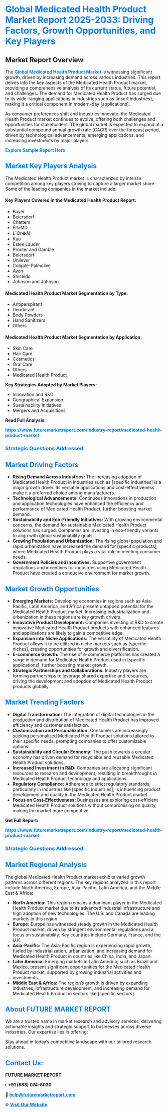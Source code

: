 <h1 style="color: #007BFF;">Global Medicated Health Product Market Report 2025-2033: Driving Factors, Growth Opportunities, and Key Players</h1>

<section id="overview">
<h2>Market Report Overview</h2>
<p>The <a href="https://www.futuremarketreport.com/industry-report/medicated-health-product-market" style="color: #007BFF; text-decoration: none;"><strong>Global Medicated Health Product Market</strong></a> is witnessing significant growth, driven by increasing demand across various industries. This report delves into the key aspects of the Medicated Health Product market, providing a comprehensive analysis of its current status, future potential, and challenges. The demand for Medicated Health Product has surged due to its wide-ranging applications in industries such as [insert industries], making it a critical component in modern-day [applications].</p>
<p>As consumer preferences shift and industries innovate, the Medicated Health Product market continues to evolve, offering both challenges and opportunities for stakeholders. The global market is expected to expand at a substantial compound annual growth rate (CAGR) over the forecast period, driven by technological advancements, emerging applications, and increasing investments by major players.</p>
</section>

<section id="overview">
<p><a href="https://www.futuremarketreport.com/request-sample/reportId=113070" style="color: #007BFF; text-decoration: none;"><strong>Explore Sample Report Here</strong></a></p>
</section>

<section id="key-players">
<h2 style="color: #007BFF;">Market Key Players Analysis</h2>
<p>The Medicated Health Product market is characterized by intense competition among key players striving to capture a larger market share. Some of the leading companies in the market include:</p>
<h4>Key Players Covered in the Medicated Health Product Report:</h4>
<ul><li>Bayer</li><li>Beiersdorf</li><li>Chattem</li><li>EltaMD</li><li>L`Or�Al</li><li>Kao</li><li>Estee Lauder</li><li>Procter and Gamble</li><li>Beiersdorf</li><li>Unilever</li><li>Colgate-Palmolive</li><li>Avon</li><li>Shiseido</li><li>Johnson and Johnson</li></ul>
<h4>Medicated Health Product Market Segmentation by Type:</h4>
<ul><li>Antiperspirant</li><li>Deodorant</li><li>Body Powders</li><li>Hand Sanitizers</li><li>Others</li></ul>

<h4>Medicated Health Product Market Segmentation by Application:</h4>
<ul><li>Skin Care</li><li>Hair Care</li><li>Cosmetics</li><li>Oral Care</li><li>Others</li><li>Medicated Health Product</li></ul>
<p><strong>Key Strategies Adopted by Market Players:</strong></p>
<ul>
<li>Innovation and R&D</li>
<li>Geographical Expansion</li>
<li>Sustainability Initiatives</li>
<li>Mergers and Acquisitions</li>
</ul>
</section>

<section>
<p><strong>Read Full Analysis: </strong></p><a href="https://www.futuremarketreport.com/industry-report/medicated-health-product-market" style="color: #007BFF; text-decoration: none;"><strong>https://www.futuremarketreport.com/industry-report/medicated-health-product-market</strong></a>
<h3 style="color: #007BFF;">Strategic Questions Addressed:</h3>
</section>

<section id="driving-factors">
<h2 style="color: #007BFF;">Market Driving Factors</h2>
<ul>
<li><strong>Rising Demand Across Industries:</strong> The increasing adoption of Medicated Health Product in industries such as [specific industries] is a major growth driver. Its versatile applications and cost-effectiveness make it a preferred choice among manufacturers.</li>
<li><strong>Technological Advancements:</strong> Continuous innovations in production and application technologies have enhanced the efficiency and performance of Medicated Health Product, further boosting market demand.</li>
<li><strong>Sustainability and Eco-Friendly Initiatives:</strong> With growing environmental concerns, the demand for sustainable Medicated Health Product solutions has surged. Companies are investing in eco-friendly variants to align with global sustainability goals.</li>
<li><strong>Growing Population and Urbanization:</strong> The rising global population and rapid urbanization have increased the demand for [specific products], where Medicated Health Product plays a vital role in meeting consumer needs.</li>
<li><strong>Government Policies and Incentives:</strong> Supportive government regulations and incentives for industries using Medicated Health Product have created a conducive environment for market growth.</li>
</ul>
</section>

<section id="growth-opportunities">
<h2 style="color: #007BFF;">Market Growth Opportunities</h2>
<ul>
<li><strong>Emerging Markets:</strong> Developing economies in regions such as Asia-Pacific, Latin America, and Africa present untapped potential for the Medicated Health Product market. Increasing industrialization and urbanization in these regions are key growth drivers.</li>
<li><strong>Innovative Product Development:</strong> Companies investing in R&D to create innovative Medicated Health Product products with enhanced features and applications are likely to gain a competitive edge.</li>
<li><strong>Expansion into Niche Applications:</strong> The versatility of Medicated Health Product allows it to be utilized in niche markets such as [specific niches], creating opportunities for growth and diversification.</li>
<li><strong>E-commerce Growth:</strong> The rise of e-commerce platforms has created a surge in demand for Medicated Health Product used in [specific applications], further boosting market growth.</li>
<li><strong>Strategic Partnerships and Collaborations:</strong> Industry players are forming partnerships to leverage shared expertise and resources, driving the development and adoption of Medicated Health Product products globally.</li>
</ul>
</section>

<section id="trending-factors">
<h2 style="color: #007BFF;">Market Trending Factors</h2>
<ul>
<li><strong>Digital Transformation:</strong> The integration of digital technologies in the production and distribution of Medicated Health Product has improved efficiency and customer satisfaction.</li>
<li><strong>Customization and Personalization:</strong> Consumers are increasingly seeking personalized Medicated Health Product solutions tailored to their specific needs, prompting companies to offer customizable options.</li>
<li><strong>Sustainability and Circular Economy:</strong> The push towards a circular economy has driven demand for recyclable and reusable Medicated Health Product solutions.</li>
<li><strong>Increased Investment in R&D:</strong> Companies are allocating significant resources to research and development, resulting in breakthroughs in Medicated Health Product technology and applications.</li>
<li><strong>Regulatory Compliance:</strong> Adherence to strict regulatory standards, particularly in industries like [specific industries], is influencing product development and quality in the Medicated Health Product market.</li>
<li><strong>Focus on Cost-Effectiveness:</strong> Businesses are exploring cost-efficient Medicated Health Product solutions without compromising on quality, making the market more competitive.</li>
</ul>
</section>

<section>
<p><strong>Get Full Report: </strong></p><a href="https://www.futuremarketreport.com/industry-report/medicated-health-product-market" style="color: #007BFF; text-decoration: none;"><strong>https://www.futuremarketreport.com/industry-report/medicated-health-product-market</strong></a>
<h3 style="color: #007BFF;">Strategic Questions Addressed:</h3>
</section>


<section id="regional-analysis">
<h2 style="color: #007BFF;">Market Regional Analysis</h2>
<p>The global Medicated Health Product market exhibits varied growth patterns across different regions. The key regions analyzed in this report include North America, Europe, Asia-Pacific, Latin America, and the Middle East & Africa:</p>
<ul>
<li><strong>North America:</strong> This region remains a dominant player in the Medicated Health Product market due to its advanced industrial infrastructure and high adoption of new technologies. The U.S. and Canada are leading markets in this region.</li>
<li><strong>Europe:</strong> Europe has witnessed steady growth in the Medicated Health Product market, driven by stringent environmental regulations and a focus on sustainability. Key countries include Germany, France, and the U.K.</li>
<li><strong>Asia-Pacific:</strong> The Asia-Pacific region is experiencing rapid growth, fueled by industrialization, urbanization, and increasing demand for Medicated Health Product in countries like China, India, and Japan.</li>
<li><strong>Latin America:</strong> Emerging markets in Latin America, such as Brazil and Mexico, present significant opportunities for the Medicated Health Product market, supported by growing industrial activities and investments.</li>
<li><strong>Middle East & Africa:</strong> The region’s growth is driven by expanding industries, infrastructure development, and increasing demand for Medicated Health Product in sectors like [specific sectors].</li>
</ul>
</section>

<footer>
<h2 style="color: #007BFF;">About FUTURE MARKET REPORT</h2>
<p>We are a trusted name in market research and advisory services, delivering actionable insights and strategic support to businesses across diverse industries. Our expertise lies in offering:</p>

<p>Stay ahead in today’s competitive landscape with our tailored research solutions.</p>

<h2 style="color: #007BFF;">Contact Us:</h2>
<p><strong>FUTURE MARKET REPORT</strong></p>
<p>📞 <strong>+91 (883) 074-8030</strong></p>
<p>📧 <strong><a href="mailto:help@futuremarketreport.com" style="color: #007BFF;">help@futuremarketreport.com</a></strong></p>
<p>🌐 <strong><a href="https://www.futuremarketreport.com/" style="color: #007BFF;">Visit Our Website</a></strong></p>
</footer>